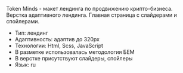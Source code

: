 Token Minds - макет лендинга по продвижению крипто-бизнеса. Верстка адаптивного лендинга. Главная страница c cлайдерами и спойлерами.

 - Тип: лендинг 
 - Адаптивность: адаптив до 320px
 - Технологии: Html, Scss, JavaScript 
 - В разметке использовалась методология БЕМ 
 - В верстке присутствуют слайдеры, спойлеры 
 - Язык: ru